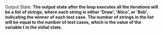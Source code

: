 Output State: **The output state after the loop executes all the iterations will be a list of strings, where each string is either 'Draw', 'Alice', or 'Bob', indicating the winner of each test case. The number of strings in the list will be equal to the number of test cases, which is the value of the variable t in the initial state.**